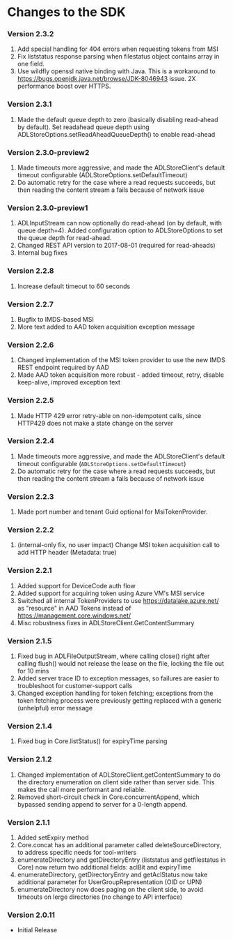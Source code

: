 # Changes to the SDK

### Version 2.3.2
1. Add special handling for 404 errors when requesting tokens from MSI
2. Fix liststatus response parsing when filestatus object contains array in one field.
3. Use wildfly openssl native binding with Java. This is a workaround to https://bugs.openjdk.java.net/browse/JDK-8046943 issue. 2X performance boost over HTTPS.

### Version 2.3.1
1. Made the default queue depth to zero (basically disabling read-ahead by default). Set readahead queue depth 
   using ADLStoreOptions.setReadAheadQueueDepth() to enable read-ahead

### Version 2.3.0-preview2
1. Made timeouts more aggressive, and made the ADLStoreClient's default timeout configurable (ADLStoreOptions.setDefaultTimeout)
2. Do automatic retry for the case where a read requests succeeds, but then reading the content stream a fails because of network issue

### Version 2.3.0-preview1
1. ADLInputStream can now optionally do read-ahead (on by default, with queue depth=4). Added 
   configuration option to ADLStoreOptions to set the queue depth for read-ahead.
2. Changed REST API version to 2017-08-01 (required for read-aheads)
3. Internal bug fixes

### Version 2.2.8
1. Increase default timeout to 60 seconds

### Version 2.2.7
1. Bugfix to IMDS-based MSI
2. More text added to AAD token acquisition exception message

### Version 2.2.6
1. Changed implementation of the MSI token provider to use the new IMDS REST endpoint required by AAD 
2. Made AAD token acquisition more robust - added timeout, retry, disable keep-alive, improved exception text

### Version 2.2.5
1. Made HTTP 429 error retry-able on non-idempotent calls, since HTTP429 does not make a state change on the server

### Version 2.2.4
1. Made timeouts more aggressive, and made the ADLStoreClient's default timeout configurable (`ADLStoreOptions.setDefaultTimeout`)
2. Do automatic retry for the case where a read requests succeeds, but then reading the content stream a fails because of network issue

### Version 2.2.3
1. Made port number and tenant Guid optional for MsiTokenProvider.

### Version 2.2.2
1. (internal-only fix, no user impact) Change MSI token acquisition call to add HTTP header (Metadata: true)

### Version 2.2.1
1. Added support for DeviceCode auth flow
2. Added support for acquiring token using Azure VM's MSI service
3. Switched all internal TokenProviders to use https://datalake.azure.net/ as "resource" in AAD Tokens instead of 
   https://management.core.windows.net/
4. Misc robustness fixes in ADLStoreClient.GetContentSummary

### Version 2.1.5
1. Fixed bug in ADLFileOutputStream, where calling close() right after calling flush() would not release the lease 
   on the file, locking the file out for 10 mins
2. Added server trace ID to exception messages, so failures are easier to troubleshoot for customer-support calls
3. Changed exception handling for token fetching; exceptions from the token fetching process were previously getting 
   replaced with a generic (unhelpful) error message

### Version 2.1.4
1. Fixed bug in Core.listStatus() for expiryTime parsing

### Version 2.1.2
1. Changed implementation of ADLStoreClient.getContentSummary to do the directory enumeration on client side rather than
   server side. This makes the call more performant and reliable.
2. Removed short-circuit check in Core.concurrentAppend, which bypassed sending append to server for a 0-length append.

### Version 2.1.1
1. Added setExpiry method
2. Core.concat has an additional parameter called deleteSourceDirectory, to address specific needs for tool-writers
3. enumerateDirectory and getDirectoryEntry (liststatus and getfilestatus in Core) now return two additional 
   fields: aclBit and expiryTime
4. enumerateDirectory, getDirectoryEntry and getAclStatus now take additional parameter for 
   UserGroupRepresentation (OID or UPN)
5. enumerateDirectory now does paging on the client side, to avoid timeouts on lerge directories (no change 
   to API interface)

### Version 2.0.11
- Initial Release


